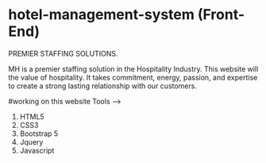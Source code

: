 # hotel-management-system (Front-End)
PREMIER STAFFING SOLUTIONS.

MH is a premier staffing solution in the Hospitality Industry. This website will the value of hospitality. It takes commitment, energy, passion, and expertise to create a strong lasting relationship with our customers.


#working on this website
Tools -->
1. HTML5
2. CSS3
3. Bootstrap 5
4. Jquery
5. Javascript
